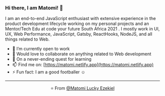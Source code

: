### Hi there, I am Matomi! 👋

I am an end-to-end JavaScript enthusiast with extensive experience in the product development lifecycle working on my personal projects and an Mentor/Tech Edu at code your future South Africa 2021 . I mostly work in UI, UX, Web Performance, JavaScript, Gatsby, ReactHooks, NodeJS, and all things related to Web.

- 🔭 I’m currently open to work
- 👯 Would love to collaborate on anything related to Web development
- 🌱 On a never-ending quest for learning
- 📫 Find me on: [https://matomi.netlify.app](https://matomi.netlify.app)
- ⚡️ Fun fact: I am a good footballer ☺

---

<p align="center">⭐️ From <a href="https://github.com/ezekiel444">@Matomi Lucky <span color="green"> Ezekiel</span></a></p>

